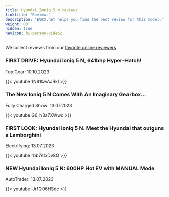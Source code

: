 ```yaml
---
title: Hyundai Ioniq 5 N reviews
linktitle: "Reviews"
description: "EVKX.net helps you find the best review for this model."
weight: 80
hidden: true
navicon: bi-person-video2
---
```

We collect reviews from our [favorite online reviewers](../../../../../guides/evreviewers/)

<div class="container text-center shadow p-2 pe-4 mb-5 bg-body-tertiary rounded border">
<h3>FIRST DRIVE: Hyundai Ioniq 5 N, 641bhp Hyper-Hatch!</h3>
<p>Top Gear: 10.10.2023</p>

{{< youtube 1N81QvAJRkI >}}

</div>
<div class="container text-center shadow p-2 pe-4 mb-5 bg-body-tertiary rounded border">
<h3>The New Ioniq 5 N Comes With An Imaginary Gearbox…</h3>
<p>Fully Charged Show: 13.07.2023</p>

{{< youtube G6_h3a7XWwo >}}

</div>
<div class="container text-center shadow p-2 pe-4 mb-5 bg-body-tertiary rounded border">
<h3>FIRST LOOK: Hyundai Ioniq 5 N. Meet the Hyundai that outguns a Lamborghini</h3>
<p>Electrifying: 13.07.2023</p>

{{< youtube rbb7stxDv8Q >}}

</div>
<div class="container text-center shadow p-2 pe-4 mb-5 bg-body-tertiary rounded border">
<h3>NEW Hyundai Ioniq 5 N: 600HP Hot EV with MANUAL Mode</h3>
<p>AutoTrader: 13.07.2023</p>

{{< youtube lJr1Q06HSdc >}}

</div>
